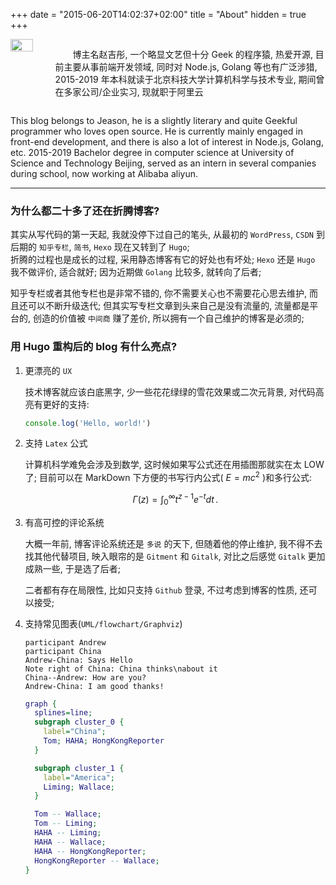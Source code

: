 +++
date = "2015-06-20T14:02:37+02:00"
title = "About"
hidden = true
+++

<div style="display: flex;">
  <image src="../../images/avatar@2x.png" style="width: 50%" />
  <p style="display: inline-block;">
    <font color="white">彩蛋</font>博主名赵吉彤, 一个略显文艺但十分 Geek 的程序猿, 热爱开源, 目前主要从事前端开发领域, 同时对 Node.js, Golang 等也有广泛涉猎, 2015-2019 年本科就读于北京科技大学计算机科学与技术专业, 期间曾在多家公司/企业实习, 现就职于阿里云
  </p>
</div>

This blog belongs to Jeason, he is a slightly literary and quite Geekful programmer who loves open source. He is currently mainly engaged in front-end development, and there is also a lot of interest in Node.js, Golang, etc. 2015-2019 Bachelor degree in computer science at University of Science and Technology Beijing, served as an intern in several companies during school, now working at Alibaba aliyun.

---

### 为什么都二十多了还在折腾博客?

其实从写代码的第一天起, 我就没停下过自己的笔头, 从最初的 `WordPress`, `CSDN` 到后期的 `知乎专栏`, `简书`, `Hexo` 现在又转到了 `Hugo`;  
折腾的过程也是成长的过程, 采用静态博客有它的好处也有坏处; `Hexo` 还是 `Hugo` 我不做评价, 适合就好; 因为近期做 `Golang` 比较多, 就转向了后者;

知乎专栏或者其他专栏也是非常不错的, 你不需要关心也不需要花心思去维护, 而且还可以不断升级迭代; 但其实写专栏文章到头来自己是没有流量的, 流量都是平台的, 创造的价值被 `中间商` 赚了差价, 所以拥有一个自己维护的博客是必须的;

### 用 Hugo 重构后的 blog 有什么亮点?

1.  更漂亮的 `UX`

    技术博客就应该白底黑字, 少一些花花绿绿的雪花效果或二次元背景, 对代码高亮有更好的支持:

    ```js
    console.log('Hello, world!')
    ```

2.  支持 `Latex` 公式

    计算机科学难免会涉及到数学, 这时候如果写公式还在用插图那就实在太 LOW 了; 目前可以在 MarkDown 下方便的书写行内公式( $E=mc^2$ )和多行公式:

    $$
    \Gamma(z) = \int_0^\infty t^{z-1}e^{-t}dt\,.
    $$

3.  有高可控的评论系统

    大概一年前, 博客评论系统还是 `多说` 的天下, 但随着他的停止维护, 我不得不去找其他代替项目, 映入眼帘的是 `Gitment` 和 `Gitalk`, 对比之后感觉 `Gitalk` 更加成熟一些, 于是选了后者;

    二者都有存在局限性, 比如只支持 `Github` 登录, 不过考虑到博客的性质, 还可以接受;

4.  支持常见图表(`UML/flowchart/Graphviz`)

    ```sequence
    participant Andrew
    participant China
    Andrew-China: Says Hello
    Note right of China: China thinks\nabout it
    China--Andrew: How are you?
    Andrew-China: I am good thanks!
    ```

    ```dot
    graph {
      splines=line;
      subgraph cluster_0 {
        label="China";
        Tom; HAHA; HongKongReporter
      }

      subgraph cluster_1 {
        label="America";
        Liming; Wallace;
      }

      Tom -- Wallace;
      Tom -- Liming;
      HAHA -- Liming;
      HAHA -- Wallace;
      HAHA -- HongKongReporter;
      HongKongReporter -- Wallace;
    }
    ```

